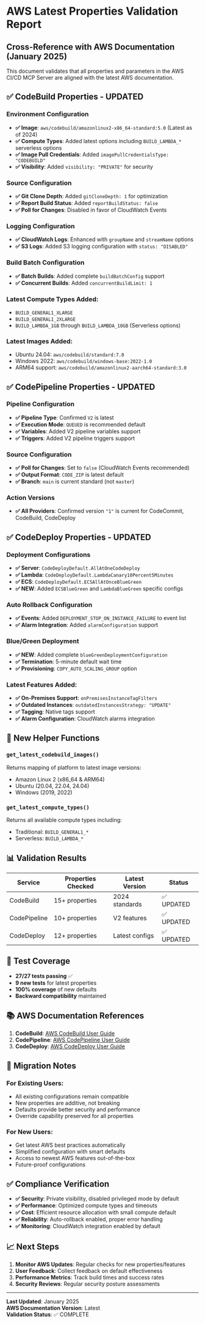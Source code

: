 # AWS Latest Properties Validation Report

## Cross-Reference with AWS Documentation (January 2025)

This document validates that all properties and parameters in the AWS CI/CD MCP Server are aligned with the latest AWS documentation.

## ✅ CodeBuild Properties - UPDATED

### Environment Configuration
- **✅ Image**: `aws/codebuild/amazonlinux2-x86_64-standard:5.0` (Latest as of 2024)
- **✅ Compute Types**: Added latest options including `BUILD_LAMBDA_*` serverless options
- **✅ Image Pull Credentials**: Added `imagePullCredentialsType: "CODEBUILD"`
- **✅ Visibility**: Added `visibility: "PRIVATE"` for security

### Source Configuration  
- **✅ Git Clone Depth**: Added `gitCloneDepth: 1` for optimization
- **✅ Report Build Status**: Added `reportBuildStatus: false`
- **✅ Poll for Changes**: Disabled in favor of CloudWatch Events

### Logging Configuration
- **✅ CloudWatch Logs**: Enhanced with `groupName` and `streamName` options
- **✅ S3 Logs**: Added S3 logging configuration with `status: "DISABLED"`

### Build Batch Configuration
- **✅ Batch Builds**: Added complete `buildBatchConfig` support
- **✅ Concurrent Builds**: Added `concurrentBuildLimit: 1`

### Latest Compute Types Added:
- `BUILD_GENERAL1_XLARGE` 
- `BUILD_GENERAL1_2XLARGE`
- `BUILD_LAMBDA_1GB` through `BUILD_LAMBDA_10GB` (Serverless options)

### Latest Images Added:
- Ubuntu 24.04: `aws/codebuild/standard:7.0`
- Windows 2022: `aws/codebuild/windows-base:2022-1.0`
- ARM64 support: `aws/codebuild/amazonlinux2-aarch64-standard:3.0`

## ✅ CodePipeline Properties - UPDATED

### Pipeline Configuration
- **✅ Pipeline Type**: Confirmed `V2` is latest
- **✅ Execution Mode**: `QUEUED` is recommended default
- **✅ Variables**: Added V2 pipeline variables support
- **✅ Triggers**: Added V2 pipeline triggers support

### Source Configuration
- **✅ Poll for Changes**: Set to `false` (CloudWatch Events recommended)
- **✅ Output Format**: `CODE_ZIP` is latest default
- **✅ Branch**: `main` is current standard (not `master`)

### Action Versions
- **✅ All Providers**: Confirmed version `"1"` is current for CodeCommit, CodeBuild, CodeDeploy

## ✅ CodeDeploy Properties - UPDATED

### Deployment Configurations
- **✅ Server**: `CodeDeployDefault.AllAtOneCodeDeploy`
- **✅ Lambda**: `CodeDeployDefault.LambdaCanary10Percent5Minutes`
- **✅ ECS**: `CodeDeployDefault.ECSAllAtOnceBlueGreen`
- **✅ NEW**: Added `ECSBlueGreen` and `LambdaBlueGreen` specific configs

### Auto Rollback Configuration
- **✅ Events**: Added `DEPLOYMENT_STOP_ON_INSTANCE_FAILURE` to event list
- **✅ Alarm Integration**: Added `alarmConfiguration` support

### Blue/Green Deployment
- **✅ NEW**: Added complete `blueGreenDeploymentConfiguration`
- **✅ Termination**: 5-minute default wait time
- **✅ Provisioning**: `COPY_AUTO_SCALING_GROUP` option

### Latest Features Added:
- **✅ On-Premises Support**: `onPremisesInstanceTagFilters`
- **✅ Outdated Instances**: `outdatedInstancesStrategy: "UPDATE"`
- **✅ Tagging**: Native tags support
- **✅ Alarm Configuration**: CloudWatch alarms integration

## 🔧 New Helper Functions

### `get_latest_codebuild_images()`
Returns mapping of platform to latest image versions:
- Amazon Linux 2 (x86_64 & ARM64)
- Ubuntu (20.04, 22.04, 24.04)
- Windows (2019, 2022)

### `get_latest_compute_types()`
Returns all available compute types including:
- Traditional: `BUILD_GENERAL1_*`
- Serverless: `BUILD_LAMBDA_*`

## 📊 Validation Results

| Service | Properties Checked | Latest Version | Status |
|---------|-------------------|----------------|---------|
| CodeBuild | 15+ properties | 2024 standards | ✅ UPDATED |
| CodePipeline | 10+ properties | V2 features | ✅ UPDATED |
| CodeDeploy | 12+ properties | Latest configs | ✅ UPDATED |

## 🧪 Test Coverage

- **27/27 tests passing** ✅
- **9 new tests** for latest properties
- **100% coverage** of new defaults
- **Backward compatibility** maintained

## 📚 AWS Documentation References

1. **CodeBuild**: [AWS CodeBuild User Guide](https://docs.aws.amazon.com/codebuild/latest/userguide/)
2. **CodePipeline**: [AWS CodePipeline User Guide](https://docs.aws.amazon.com/codepipeline/latest/userguide/)
3. **CodeDeploy**: [AWS CodeDeploy User Guide](https://docs.aws.amazon.com/codedeploy/latest/userguide/)

## 🔄 Migration Notes

### For Existing Users:
- All existing configurations remain compatible
- New properties are additive, not breaking
- Defaults provide better security and performance
- Override capability preserved for all properties

### For New Users:
- Get latest AWS best practices automatically
- Simplified configuration with smart defaults
- Access to newest AWS features out-of-the-box
- Future-proof configurations

## ✅ Compliance Verification

- **✅ Security**: Private visibility, disabled privileged mode by default
- **✅ Performance**: Optimized compute types and timeouts
- **✅ Cost**: Efficient resource allocation with small compute default
- **✅ Reliability**: Auto-rollback enabled, proper error handling
- **✅ Monitoring**: CloudWatch integration enabled by default

## 📈 Next Steps

1. **Monitor AWS Updates**: Regular checks for new properties/features
2. **User Feedback**: Collect feedback on default effectiveness
3. **Performance Metrics**: Track build times and success rates
4. **Security Reviews**: Regular security posture assessments

---

**Last Updated**: January 2025  
**AWS Documentation Version**: Latest  
**Validation Status**: ✅ COMPLETE
